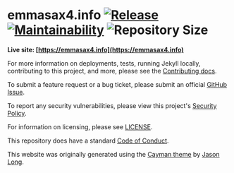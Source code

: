 # emmasax4.info [![Release](https://github.com/emmasax4/emmasax4.info/workflows/Release/badge.svg)](https://github.com/emmasax4/emmasax4.info/actions?query=workflow%3ARelease) [![Maintainability](https://api.codeclimate.com/v1/badges/07277bde24242f14b22d/maintainability)](https://codeclimate.com/github/emmasax4/emmasax4.info/maintainability) ![Repository Size](https://img.shields.io/github/repo-size/emmasax4/emmasax4.info)

**Live site: [https://emmasax4.info](https://emmasax4.info)**

For more information on deployments, tests, running Jekyll locally, contributing to this project, and more, please see the  [Contributing docs](https://github.com/emmasax4/emmasax4.info/blob/main/.github/contributing.md).

To submit a feature request or a bug ticket, please submit an official [GitHub Issue](https://github.com/emmasax4/emmasax4.info/issues/new/choose).

To report any security vulnerabilities, please view this project's [Security Policy](https://github.com/emmasax4/emmasax4.info/security/policy).

For information on licensing, please see [LICENSE](https://github.com/emmasax4/emmasax4.info/blob/main/LICENSE).

This repository does have a standard [Code of Conduct](https://github.com/emmasax4/emmasax4.info/blob/main/.github/code_of_conduct.md).

This website was originally generated using the [Cayman theme](https://github.com/jasonlong/cayman-theme) by [Jason Long](https://twitter.com/jasonlong).

